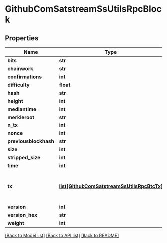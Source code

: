 # GithubComSatstreamSsUtilsRpcBlock

## Properties
Name | Type | Description | Notes
------------ | ------------- | ------------- | -------------
**bits** | **str** |  | [optional] 
**chainwork** | **str** |  | [optional] 
**confirmations** | **int** |  | [optional] 
**difficulty** | **float** |  | [optional] 
**hash** | **str** |  | [optional] 
**height** | **int** |  | [optional] 
**mediantime** | **int** |  | [optional] 
**merkleroot** | **str** |  | [optional] 
**n_tx** | **int** |  | [optional] 
**nonce** | **int** |  | [optional] 
**previousblockhash** | **str** |  | [optional] 
**size** | **int** |  | [optional] 
**stripped_size** | **int** |  | [optional] 
**time** | **int** |  | [optional] 
**tx** | [**list[GithubComSatstreamSsUtilsRpcBtcTx]**](GithubComSatstreamSsUtilsRpcBtcTx.md) | Txns will be stored in a separate collection in the DB | [optional] 
**version** | **int** |  | [optional] 
**version_hex** | **str** |  | [optional] 
**weight** | **int** |  | [optional] 

[[Back to Model list]](../README.md#documentation-for-models) [[Back to API list]](../README.md#documentation-for-api-endpoints) [[Back to README]](../README.md)


